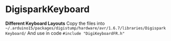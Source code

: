 # DigisparkKeyboard
**Different Keyboard Layouts**
Copy the files into `~/.arduino15/packages/digistump/hardware/avr/1.6.7/libraries/DigisparkKeyboard/` 
And use in code `#include "DigiKeyboardFR.h"`
